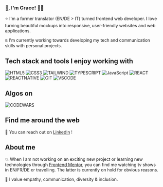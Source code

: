 ### 👋, I'm Grace! 👩‍💻

⭐  I'm a former translator (EN/DE > IT) turned frontend web developer. I love turning beautiful mockups into responsive, user-friendly websites and web applications.

🔛  I'm currently working towards developing my tech and communication skills with personal projects.

## Tech stack and tools I enjoy working with

![HTML5](https://img.shields.io/badge/HTML5-E34F26?style=for-the-badge&logo=html5&logoColor=white)
![CSS3](https://img.shields.io/badge/CSS3-1572B6?style=for-the-badge&logo=css3&logoColor=white)
![TAILWIND](https://img.shields.io/badge/Tailwind-563D7C?style=for-the-badge&logo=tailwind&logoColor=white)
![TYPESCRIPT](https://img.shields.io/badge/TypeScript-007ACC?style=for-the-badge&logo=typescript&logoColor=white)
![JavaScript](https://img.shields.io/badge/JavaScript-323330?style=for-the-badge&logo=javascript&logoColor=F7DF1E)
![REACT](https://img.shields.io/badge/React-20232A?style=for-the-badge&logo=react&logoColor=61DAFB)
![REACTNATIVE](	https://img.shields.io/badge/React_Native-20232A?style=for-the-badge&logo=react&logoColor=61DAFB)
![GIT](https://img.shields.io/badge/Git-F05032?style=for-the-badge&logo=git&logoColor=white)
![VSCODE](https://img.shields.io/badge/VSCode-0078D4?style=for-the-badge&logo=visual%20studio%20code&logoColor=white)

## Algos on

![CODEWARS](https://www.codewars.com/users/Grace-00/badges/large)

## Find me around the web

💼 You can reach out on <a href="https://www.linkedin.com/in/grazia-palombella">LinkedIn</a> !

## About me

💥 When I am not working on an exciting new project or learning new technologies through <a href="https://www.frontendmentor.io/" target="_blank">Frontend Mentor</a>, you can find me watching tv shows in EN/FR/DE or travelling. The latter is currently on hold for obvious reasons.

🌈 I value empathy, communication, diversity & inclusion.
